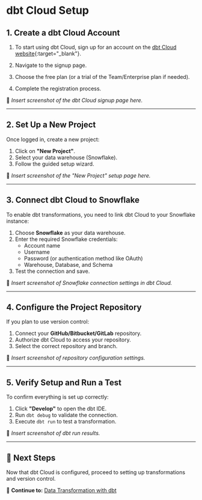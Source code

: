 # dbt Cloud Setup

## 1. Create a dbt Cloud Account
1. To start using dbt Cloud, sign up for an account on the [dbt Cloud website](https://cloud.getdbt.com/){:target="_blank"}.

2. Navigate to the signup page.
3. Choose the free plan (or a trial of the Team/Enterprise plan if needed).
4. Complete the registration process.

📸 *Insert screenshot of the dbt Cloud signup page here.*

---

## 2. Set Up a New Project
Once logged in, create a new project:

1. Click on **"New Project"**.
2. Select your data warehouse (Snowflake).
3. Follow the guided setup wizard.

📸 *Insert screenshot of the "New Project" setup page here.*

---

## 3. Connect dbt Cloud to Snowflake
To enable dbt transformations, you need to link dbt Cloud to your Snowflake instance:

1. Choose **Snowflake** as your data warehouse.
2. Enter the required Snowflake credentials:
   - Account name
   - Username
   - Password (or authentication method like OAuth)
   - Warehouse, Database, and Schema
3. Test the connection and save.

📸 *Insert screenshot of Snowflake connection settings in dbt Cloud.*

---

## 4. Configure the Project Repository
If you plan to use version control:

1. Connect your **GitHub/Bitbucket/GitLab** repository.
2. Authorize dbt Cloud to access your repository.
3. Select the correct repository and branch.

📸 *Insert screenshot of repository configuration settings.*

---

## 5. Verify Setup and Run a Test
To confirm everything is set up correctly:

1. Click **"Develop"** to open the dbt IDE.
2. Run `dbt debug` to validate the connection.
3. Execute `dbt run` to test a transformation.

📸 *Insert screenshot of dbt run results.*

---

## 🎉 Next Steps
Now that dbt Cloud is configured, proceed to setting up transformations and version control.

🔗 **Continue to:** [Data Transformation with dbt](dbt-transformation.md)